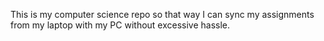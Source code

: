 This is my computer science repo so that way I can sync my assignments from my laptop with my PC without excessive hassle.

